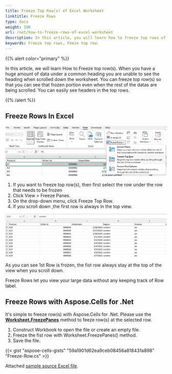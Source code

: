 ```yaml
---
title: Freeze Top Row(s) of Excel Worksheet
linktitle: Freeze Rows
type: docs
weight: 190
url: /net/how-to-freeze-rows-of-excel-worksheet
description: In this article, you will learn how to freeze top rows of Excel Worksheets programmatically using C# Library with .NET API.
keywords: Freeze top rows, Feeze top row.
---
```


{{% alert color="primary" %}}

In this article, we will learn How to Freeze top row(s).
When you have a huge amount of data under a common heading you are unable to see the heading when scrolled down the worksheet. You can freeze top row(s) so that you can see that frozen portion even when the rest of the datas are being scrolled. You can easily see headers in the top rows.

{{% /alert %}}

## **Freeze Rows In Excel**

**![Freeze top row(s) in Excel](Freeze-Rows.png)**


1. If you want to freeze top row(s), then first select the row under the row that needs to be frozen
2. Click View > Freeze Panes.
3. On the drop-down menu, click Freeze Top Row.
4. If you scroll down ,the first row is always in the top view.

**![Fonzen row](Frozen-Row.png)**

As you can see 1st Row is frozen, the fist row always stay at the top of the view when you scroll down.

Freeze Rows let you view your large data without any keeping track of Row label.




## **Freeze Rows with Aspose.Cells for .Net**
It's simple to freeze row(s) with Aspose.Cells for .Net. 
Please use the [**Worksheet.FreezePanes**](https://reference.aspose.com/cells/net/aspose.cells/worksheet/freezepanes/) method to feeze row(s) at the selected row.
1. Construct Workbook to open the file or create an empty file.
2. Freeze the fist row with Worksheet.FreezePanes() method.
3. Save the file.

{{< gist "aspose-cells-gists" "59a1901d62ea9ceb08456a818431a898" "Freeze-Row.cs" >}}

Attached [sample source Excel file](../Freeze.xlsx).
